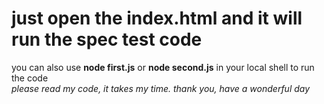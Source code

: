 
# just open the index.html and it will run the spec test code
you can also use **node first.js** or **node second.js** in your local shell to run the code
<br/>
*please read my code, it takes my time. thank you, have a wonderful day*
